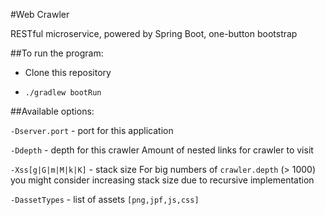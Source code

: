 #Web Crawler

RESTful microservice, powered by Spring Boot, one-button bootstrap

##To run the program:

- Clone this repository

- `./gradlew bootRun`

##Available options:

`-Dserver.port` - port for this application

`-Ddepth` - depth for this crawler
Amount of nested links for crawler to visit

 `-Xss[g|G|m|M|k|K]` - stack size 
For big numbers of `crawler.depth` (> 1000) 
you might consider increasing stack size
due to recursive implementation

`-DassetTypes` - list of assets
`[png,jpf,js,css]`